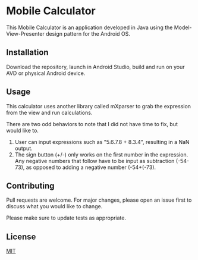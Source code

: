 # Mobile Calculator

This Mobile Calculator is an application developed in Java using the Model-View-Presenter design pattern for the Android OS.

## Installation

Download the repository, launch in Android Studio, build and run on your AVD or physical Android device.

## Usage

This calculator uses another library called mXparser to grab the expression from the view and run calculations.

There are two odd behaviors to note that I did not have time to fix, but would like to.
1. User can input expressions such as "5.6.7.8 + 8.3.4", resulting in a NaN output.
2. The sign button (+/-) only works on the first number in the expression. Any negative numbers that follow have to be input as subtraction (-54-73), as opposed to adding a negative number (-54+(-73).

## Contributing
Pull requests are welcome. For major changes, please open an issue first to discuss what you would like to change.

Please make sure to update tests as appropriate.

## License
[MIT](https://choosealicense.com/licenses/mit/)
